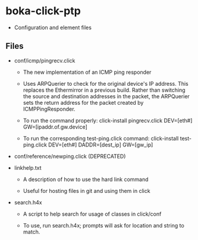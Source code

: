 boka-click-ptp
==============

* Configuration and element files

Files
-----

* conf/icmp/pingrecv.click

  * The new implementation of an ICMP ping responder

  * Uses ARPQuerier to check for the original device's IP address.
    This replaces the Ethermirror in a previous build.
    Rather than switching the source and destination addresses in the
    packet, the ARPQuerier sets the return address for the packet
    created by ICMPPingResponder.

  * To run the command properly:
    click-install pingrecv.click DEV=[eth#] GW=[ipaddr.of.gw.device]

  * To run the corresponding test-ping.click command:
    click-install test-ping.click DEV=[eth#] DADDR=[dest_ip] GW=[gw_ip]

* conf/reference/newping.click (DEPRECATED)

* linkhelp.txt

  * A description of how to use the hard link command

  * Useful for hosting files in git and using them in click

* search.h4x

  * A script to help search for usage of classes in click/conf

  * To use, run search.h4x; prompts will ask for location and string
    to match.
